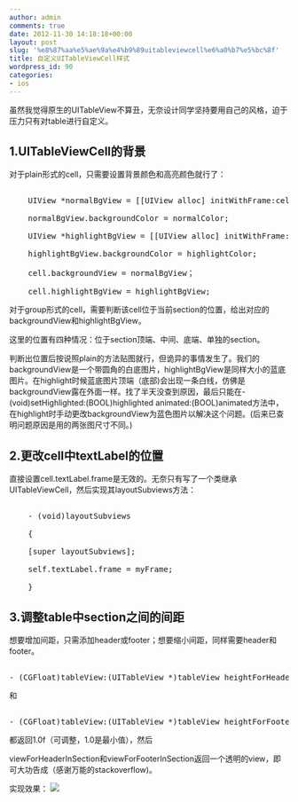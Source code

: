 ```yaml
---
author: admin
comments: true
date: 2012-11-30 14:18:18+00:00
layout: post
slug: '%e8%87%aa%e5%ae%9a%e4%b9%89uitableviewcell%e6%a0%b7%e5%bc%8f'
title: 自定义UITableViewCell样式
wordpress_id: 90
categories:
- ios
---
```


虽然我觉得原生的UITableView不算丑，无奈设计同学坚持要用自己的风格，迫于压力只有对table进行自定义。


## 1.UITableViewCell的背景


对于plain形式的cell，只需要设置背景颜色和高亮颜色就行了：

    
<pre> 
    UIView *normalBgView = [[UIView alloc] initWithFrame:cellFrame];
    
    normalBgView.backgroundColor = normalColor;
    
    UIView *highlightBgView = [[UIView alloc] initWithFrame:cellFrame];
    
    highlightBgView.backgroundColor = highlightColor;
    
    cell.backgroundView = normalBgView；
    
    cell.highlightBgView = highlightBgView;
</pre> 
    


对于group形式的cell，需要判断该cell位于当前section的位置，给出对应的backgroundView和highlightBgView。

这里的位置有四种情况：位于section顶端、中间、底端、单独的section。

判断出位置后按说照plain的方法贴图就行，但诡异的事情发生了。我们的backgroundView是一个带圆角的白底图片，highlightBgView是同样大小的蓝底图片。在highlight时候蓝底图片顶端（底部)会出现一条白线，仿佛是backgroundView露在外面一样。找了半天没查到原因，最后只能在- (void)setHighlighted:(BOOL)highlighted animated:(BOOL)animated方法中，在highlight时手动更改backgroundView为蓝色图片以解决这个问题。(后来已查明问题原因是用的两张图尺寸不同。)




## 2.更改cell中textLabel的位置


直接设置cell.textLabel.frame是无效的。无奈只有写了一个类继承UITableViewCell，然后实现其layoutSubviews方法：

    
    
<pre> 
    - (void)layoutSubviews
    
    {
    
    [super layoutSubviews];
    
    self.textLabel.frame = myFrame;
    
    }
</pre> 
    




## 3.调整table中section之间的间距


想要增加间距，只需添加header或footer；想要缩小间距，同样需要header和footer。

<pre> 
- (CGFloat)tableView:(UITableView *)tableView heightForHeaderInSection:(NSInteger)section
</pre> 

和

<pre> 
- (CGFloat)tableView:(UITableView *)tableView heightForFooterInSection:(NSInteger)section
</pre> 

都返回1.0f（可调整，1.0是最小值），然后

viewForHeaderInSection和viewForFooterInSection返回一个透明的view，即可大功告成（感谢万能的stackoverflow)。

实现效果：
[![](http://liu-nan.com/wp-content/uploads/2012/11/setting-208x300.jpg)](http://liu-nan.com/wp-content/uploads/2012/11/setting.jpg)
